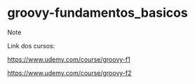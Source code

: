 # groovy-fundamentos_basicos

> [!NOTE]
> Link dos cursos:
>
> https://www.udemy.com/course/groovy-f1
> 
> https://www.udemy.com/course/groovy-f2
